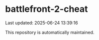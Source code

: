 # battlefront-2-cheat

Last updated: 2025-06-24 13:39:16

This repository is automatically maintained.
